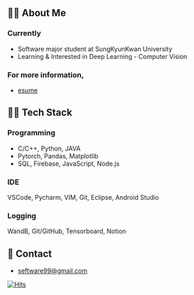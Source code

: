 ## 🙋‍♀️ About Me

### Currently
- Software major student at SungKyunKwan University
- Learning & Interested in Deep Learning - Computer Vision


### For more information,
- <a href="https://say-young.notion.site/Resume-fa8b2bbc93c9466f87df29fc524a44d0">esume</a>





## 👨‍💻 Tech Stack
### Programming
- C/C++, Python, JAVA
- Pytorch, Pandas, Matplotlib
- SQL, Firebase, JavaScript, Node.js
### IDE
 VSCode, Pycharm, VIM, Git, Eclipse, Android Studio
### Logging
WandB, Git/GitHub, Tensorboard, Notion





## 👀 Contact
- seftware99@gmail.com



[![Hits](https://hits.seeyoufarm.com/api/count/incr/badge.svg?url=https%3A%2F%2Fgithub.com%2FSeyoung9304&count_bg=%23CDEA91&title_bg=%23555555&icon=&icon_color=%23E7E7E7&title=hits&edge_flat=false)](https://hits.seeyoufarm.com)
